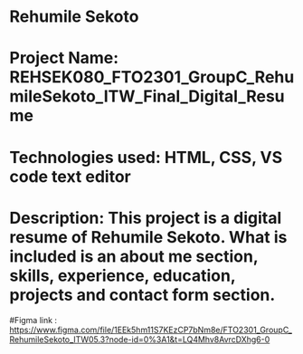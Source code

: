 # Rehumile Sekoto
# Project Name: REHSEK080_FTO2301_GroupC_RehumileSekoto_ITW_Final_Digital_Resume
# Technologies used: HTML, CSS, VS code text editor
# Description: This project is a digital resume of Rehumile Sekoto. What is included is an about me section, skills, experience, education, projects and contact form section.
#Figma link :
https://www.figma.com/file/1EEk5hm11S7KEzCP7bNm8e/FTO2301_GroupC_RehumileSekoto_ITW05.3?node-id=0%3A1&t=LQ4Mhv8AvrcDXhg6-0